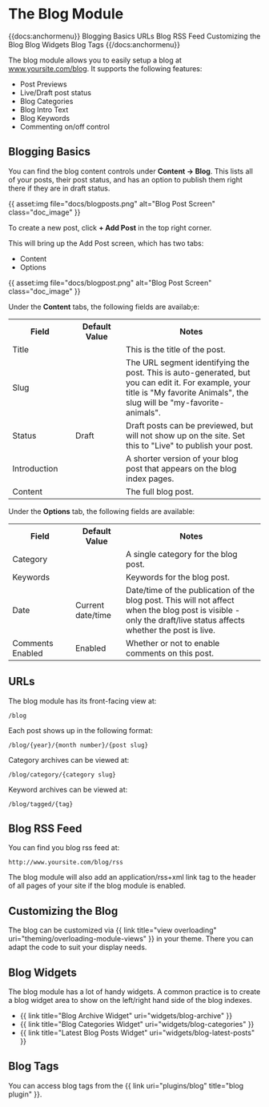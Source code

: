 # The Blog Module

{{docs:anchormenu}}
	Blogging Basics
	URLs 
	Blog RSS Feed
	Customizing the Blog
	Blog Widgets
	Blog Tags
{{/docs:anchormenu}}

The blog module allows you to easily setup a blog at www.yoursite.com/blog. It supports the following features:

* Post Previews
* Live/Draft post status
* Blog Categories
* Blog Intro Text
* Blog Keywords
* Commenting on/off control

## Blogging Basics

You can find the blog content controls under **Content &rarr; Blog**. This lists all of your posts, their post status, and has an option to publish them right there if they are in draft status.

{{ asset:img file="docs/blogposts.png" alt="Blog Post Screen" class="doc_image" }}

To create a new post, click **+ Add Post** in the top right corner.

This will bring up the Add Post screen, which has two tabs:

* Content
* Options

{{ asset:img file="docs/blogpost.png" alt="Blog Post Screen" class="doc_image" }}

Under the **Content** tabs, the following fields are availab;e:

<table>
	<tr>
		<th width="25%">Field</th>
		<th width="20%">Default Value</th>
		<th>Notes</th>
	</tr>
	<tr>
		<td>Title</td>
		<td></td>
		<td>This is the title of the post.</td>
	</tr>
	<tr>
		<td>Slug</td>
		<td></td>
		<td>The URL segment identifying the post. This is auto-generated, but you can edit it. For example, your title is "My favorite Animals", the slug will be "my-favorite-animals".</td>
	</tr>
	<tr>
		<td>Status</td>
		<td>Draft</td>
		<td>Draft posts can be previewed, but will not show up on the site. Set this to "Live" to publish your post.</td>
	</tr>
	<tr>
		<td>Introduction</td>
		<td></td>
		<td>A shorter version of your blog post that appears on the blog index pages.</td>
	</tr>
	<tr>
		<td>Content</td>
		<td></td>
		<td>The full blog post.</td>
	</tr>
</table>

Under the **Options** tab, the following fields are available:

<table>
	<tr>
		<th width="25%">Field</th>
		<th width="20%">Default Value</th>
		<th>Notes</th>
	</tr>
	<tr>
		<td>Category</td>
		<td></td>
		<td>A single category for the blog post.</td>
	</tr>
	<tr>
		<td>Keywords</td>
		<td></td>
		<td>Keywords for the blog post.</td>
	</tr>
	<tr>
		<td>Date</td>
		<td>Current date/time</td>
		<td>Date/time of the publication of the blog post. This will not affect when the blog post is visible - only the draft/live status affects whether the post is live.</td>
	</tr>
	<tr>
		<td>Comments Enabled</td>
		<td>Enabled</td>
		<td>Whether or not to enable comments on this post.</td>
	</tr>
</table>

## URLs

The blog module has its front-facing view at:

	/blog

Each post shows up in the following format:

	/blog/{year}/{month number}/{post slug}

Category archives can be viewed at:

	/blog/category/{category slug}

Keyword archives can be viewed at:

	/blog/tagged/{tag}

## Blog RSS Feed

You can find you blog rss feed at:

	http://www.yoursite.com/blog/rss

The blog module will also add an application/rss+xml link tag to the header of all pages of your site if the blog module is enabled.

## Customizing the Blog

The blog can be customized via {{ link title="view overloading" uri="theming/overloading-module-views" }} in your theme. There you can adapt the code to suit your display needs.

## Blog Widgets

The blog module has a lot of handy widgets. A common practice is to create a blog widget area to show on the left/right hand side of the blog indexes.

* {{ link title="Blog Archive Widget" uri="widgets/blog-archive" }}
* {{ link title="Blog Categories Widget" uri="widgets/blog-categories" }}
* {{ link title="Latest Blog Posts Widget" uri="widgets/blog-latest-posts" }}

## Blog Tags

You can access blog tags from the {{ link uri="plugins/blog" title="blog plugin" }}.